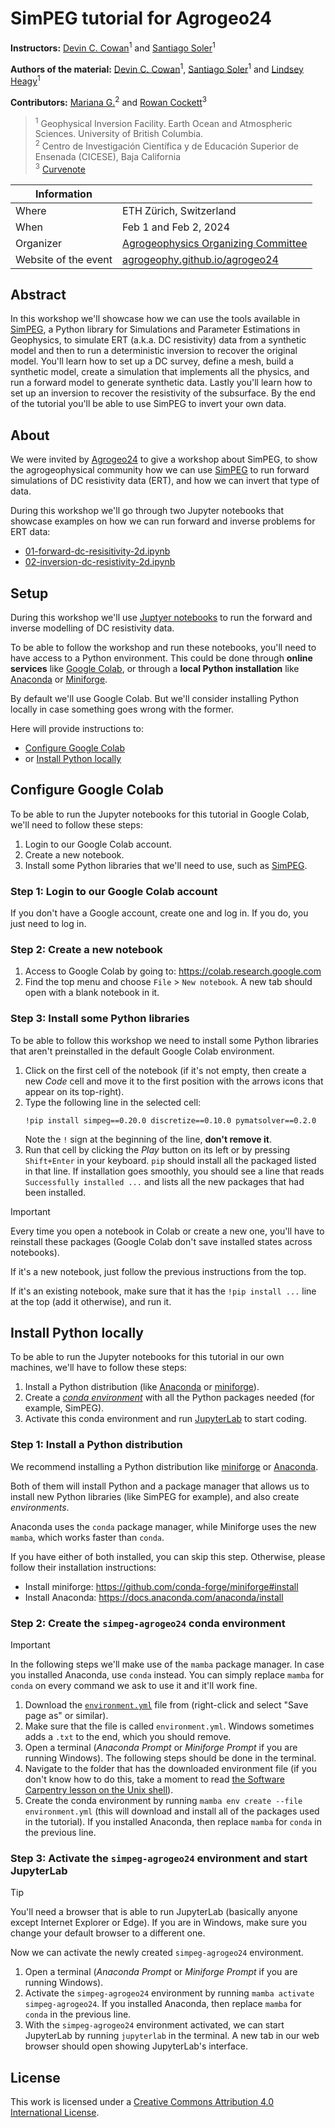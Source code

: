 # SimPEG tutorial for Agrogeo24

**Instructors:**
[Devin C. Cowan][dccowan]<sup>1</sup>
and [Santiago Soler][santisoler]<sup>1</sup>

**Authors of the material:**
[Devin C. Cowan][dccowan]<sup>1</sup>,
[Santiago Soler][santisoler]<sup>1</sup>
and
[Lindsey Heagy][lindsey]<sup>1</sup>

**Contributors:**
[Mariana G.][mgomezn]<sup>2</sup>
and [Rowan Cockett][rowan]<sup>3</sup>

> <sup>1</sup>
> Geophysical Inversion Facility. Earth Ocean and Atmospheric
> Sciences. University of British Columbia.
> <br>
> <sup>2</sup>
> Centro de Investigación Científica y de Educación Superior de Ensenada
> (CICESE), Baja California
> <br>
> <sup>3</sup>
> [Curvenote](https://www.curvenote.com)


| **Information** | |
|---|---|
| Where | ETH Zürich, Switzerland |
| When | Feb 1 and Feb 2, 2024 |
| Organizer | [Agrogeophysics Organizing Committee][committee] |
| Website of the event | [agrogeophy.github.io/agrogeo24][agrogeo24] |


## Abstract

In this workshop we'll showcase how we can use the tools available in
[SimPEG][simpeg], a Python library for Simulations and Parameter Estimations in
Geophysics, to simulate ERT (a.k.a. DC resistivity) data from a synthetic model
and then to run a deterministic inversion to recover the original model.
You'll learn how to set up a DC survey, define a mesh, build a synthetic model,
create a simulation that implements all the physics, and run a forward
model to generate synthetic data. Lastly you'll learn how to set up an
inversion to recover the resistivity of the subsurface.
By the end of the tutorial you'll be able to use SimPEG to invert your own
data.


## About

We were invited by [Agrogeo24][agrogeo24] to give a workshop about SimPEG, to
show the agrogeophysical community how we can use [SimPEG][simpeg] to run
forward simulations of DC resistivity data (ERT), and how we can invert that
type of data.

During this workshop we'll go through two Jupyter notebooks that showcase
examples on how we can run forward and inverse problems for ERT data:

- [01-forward-dc-resisitivity-2d.ipynb](notebooks/01-forward-dc-resisitivity-2d.ipynb)
- [02-inversion-dc-resistivity-2d.ipynb](notebooks/02-inversion-dc-resistivity-2d.ipynb)


## Setup

During this workshop we'll use [Juptyer notebooks][jupyter] to run
the forward and inverse modelling of DC resistivity data.

To be able to follow the workshop and run these notebooks, you'll need to have
access to a Python environment. This could be done through **online services**
like [Google Colab][colab], or through a **local Python installation** like
[Anaconda][anaconda] or [Miniforge][miniforge].

By default we'll use Google Colab. But we'll consider installing Python locally
in case something goes wrong with the former.

Here will provide instructions to:

- [Configure Google Colab](#configure-google-colab)
- or [Install Python locally](#install-python-locally)


## Configure Google Colab

To be able to run the Jupyter notebooks for this tutorial in Google Colab,
we'll need to follow these steps:

1. Login to our Google Colab account.
1. Create a new notebook.
1. Install some Python libraries that we'll need to use, such as
   [SimPEG][simpeg].

### Step 1: Login to our Google Colab account

If you don't have a Google account, create one and log in. If you do, you just
need to log in.

### Step 2: Create a new notebook

1. Access to Google Colab by going to: https://colab.research.google.com
1. Find the top menu and choose `File` > `New notebook`. A new tab should open
   with a blank notebook in it.

### Step 3: Install some Python libraries

To be able to follow this workshop we need to install some Python libraries
that aren't preinstalled in the default Google Colab environment.

1. Click on the first cell of the notebook (if it's not empty, then create
   a new _Code_ cell and move it to the first position with the arrows icons
   that appear on its top-right).
1. Type the following line in the selected cell:
   ```
   !pip install simpeg==0.20.0 discretize==0.10.0 pymatsolver==0.2.0
   ```
   Note the `!` sign at the beginning of the line, **don't remove it**.
1. Run that cell by clicking the _Play_ button on its left or by pressing
   `Shift+Enter` in your keyboard. `pip` should install all the packaged listed
   in that line. If installation goes smoothly, you should see a line that
   reads `Successfully installed ...` and lists all the new packages that had
   been installed.

> [!IMPORTANT]
> Every time you open a notebook in Colab or create a new one, you'll have to
> reinstall these packages (Google Colab don't save installed states across
> notebooks).
>
> If it's a new notebook, just follow the previous instructions from the top.
>
> If it's an existing notebook, make sure that it has the `!pip install ...`
> line at the top (add it otherwise), and run it.

## Install Python locally

To be able to run the Jupyter notebooks for this tutorial in our own machines,
we'll have to follow these steps:

1. Install a Python distribution (like [Anaconda][anaconda] or
   [miniforge][miniforge]).
1. Create a [_conda environment_][conda-environ] with all the Python packages
   needed (for example, SimPEG).
1. Activate this conda environment and run [JupyterLab][jupyterlab] to start
   coding.

### Step 1: Install a Python distribution

We recommend installing a Python distribution like [miniforge][miniforge] or
[Anaconda][anaconda].

Both of them will install Python and a package manager that allows us to
install new Python libraries (like SimPEG for example), and also create
_environments_.

Anaconda uses the `conda` package manager, while Miniforge uses the new
`mamba`, which works faster than `conda`.

If you have either of both installed, you can skip this step. Otherwise, please
follow their installation instructions:

- Install miniforge: https://github.com/conda-forge/miniforge#install
- Install Anaconda: https://docs.anaconda.com/anaconda/install

### Step 2: Create the `simpeg-agrogeo24` conda environment

> [!IMPORTANT]
> In the following steps we'll make use of the `mamba` package manager. In case
> you installed Anaconda, use `conda` instead. You can simply replace `mamba`
> for `conda` on every command we ask to use it and it'll work fine.

1. Download the [`environment.yml`][environment_yml] file from
   (right-click and select "Save page as" or similar).
1. Make sure that the file is called `environment.yml`.
   Windows sometimes adds a `.txt` to the end, which you should remove.
1. Open a terminal (_Anaconda Prompt_ or _Miniforge Prompt_ if you are running
   Windows). The following steps should be done in the terminal.
1. Navigate to the folder that has the downloaded environment file
   (if you don't know how to do this, take a moment to read [the Software
   Carpentry lesson on the Unix shell][shell-novice]).
1. Create the conda environment by running `mamba env create --file
   environment.yml` (this will download and install all of the packages used in
   the tutorial). If you installed Anaconda, then replace `mamba` for `conda`
   in the previous line.

### Step 3: Activate the `simpeg-agrogeo24` environment and start JupyterLab

> [!TIP]
> You'll need a browser that is able to run JupyterLab (basically anyone except
> Internet Explorer or Edge). If you are in Windows, make sure you change your
> default browser to a different one.

Now we can activate the newly created `simpeg-agrogeo24` environment.

1. Open a terminal (_Anaconda Prompt_ or _Miniforge Prompt_ if you are running
   Windows).
1. Activate the `simpeg-agrogeo24` environment by running `mamba activate
   simpeg-agrogeo24`.
   If you installed Anaconda, then replace `mamba` for `conda` in the previous
   line.
1. With the `simpeg-agrogeo24` environment activated, we can start JupyterLab
   by running `jupyterlab` in the terminal. A new tab in our web browser should
   open showing JupyterLab's interface.

## License

This work is licensed under a [Creative Commons Attribution 4.0 International
License](http://creativecommons.org/licenses/by/4.0).

[santisoler]: https://www.santisoler.com
[dccowan]: https://www.github.com/dccowan
[lindsey]: https://lindseyjh.ca/
[mgomezn]: https://github.com/MGomezN
[rowan]: https://github.com/rowanc1
[simpeg]: https://www.simpeg.xyz
[jupyter]: https://jupyter.org/
[colab]: https://colab.research.google.com
[anaconda]: https://www.anaconda.com/download
[miniforge]: https://github.com/conda-forge/miniforge
[conda-environ]: https://docs.conda.io/projects/conda/en/latest/user-guide/tasks/manage-environments.html
[jupyterlab]: https://jupyterlab.readthedocs.io
[environment_yml]: https://raw.githubusercontent.com/simpeg/agrogeo24/main/environment.yml
[shell-novice]: http://swcarpentry.github.io/shell-novice
[agrogeo24]: https://agrogeophy.github.io/agrogeo24
[committee]: https://agrogeophy.github.io/agrogeo24/committees.html
